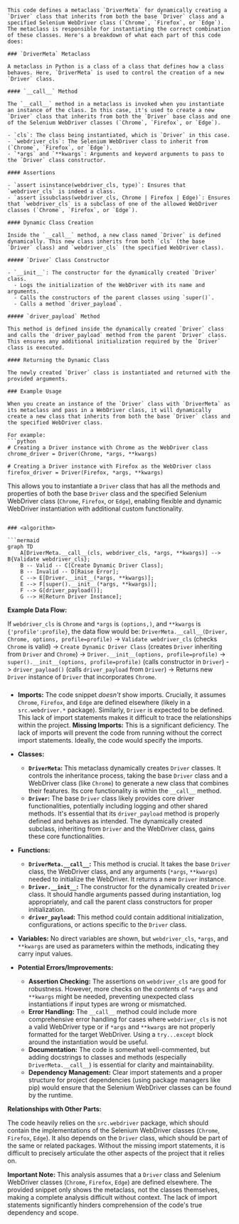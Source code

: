 ```
This code defines a metaclass `DriverMeta` for dynamically creating a `Driver` class that inherits from both the base `Driver` class and a specified Selenium WebDriver class (`Chrome`, `Firefox`, or `Edge`). The metaclass is responsible for instantiating the correct combination of these classes. Here's a breakdown of what each part of this code does:

### `DriverMeta` Metaclass

A metaclass in Python is a class of a class that defines how a class behaves. Here, `DriverMeta` is used to control the creation of a new `Driver` class.

#### `__call__` Method

The `__call__` method in a metaclass is invoked when you instantiate an instance of the class. In this case, it's used to create a new `Driver` class that inherits from both the `Driver` base class and one of the Selenium WebDriver classes (`Chrome`, `Firefox`, or `Edge`).

- `cls`: The class being instantiated, which is `Driver` in this case.
- `webdriver_cls`: The Selenium WebDriver class to inherit from (`Chrome`, `Firefox`, or `Edge`).
- `*args` and `**kwargs`: Arguments and keyword arguments to pass to the `Driver` class constructor.

#### Assertions

- `assert isinstance(webdriver_cls, type)`: Ensures that `webdriver_cls` is indeed a class.
- `assert issubclass(webdriver_cls, Chrome | Firefox | Edge)`: Ensures that `webdriver_cls` is a subclass of one of the allowed WebDriver classes (`Chrome`, `Firefox`, or `Edge`).

#### Dynamic Class Creation

Inside the `__call__` method, a new class named `Driver` is defined dynamically. This new class inherits from both `cls` (the base `Driver` class) and `webdriver_cls` (the specified WebDriver class).

##### `Driver` Class Constructor

- `__init__`: The constructor for the dynamically created `Driver` class.
  - Logs the initialization of the WebDriver with its name and arguments.
  - Calls the constructors of the parent classes using `super()`.
  - Calls a method `driver_payload`.

##### `driver_payload` Method

This method is defined inside the dynamically created `Driver` class and calls the `driver_payload` method from the parent `Driver` class. This ensures any additional initialization required by the `Driver` class is executed.

#### Returning the Dynamic Class

The newly created `Driver` class is instantiated and returned with the provided arguments.

### Example Usage

When you create an instance of the `Driver` class with `DriverMeta` as its metaclass and pass in a WebDriver class, it will dynamically create a new class that inherits from both the base `Driver` class and the specified WebDriver class.

For example:
```python
# Creating a Driver instance with Chrome as the WebDriver class
chrome_driver = Driver(Chrome, *args, **kwargs)

# Creating a Driver instance with Firefox as the WebDriver class
firefox_driver = Driver(Firefox, *args, **kwargs)
```

This allows you to instantiate a `Driver` class that has all the methods and properties of both the base `Driver` class and the specified Selenium WebDriver class (`Chrome`, `Firefox`, or `Edge`), enabling flexible and dynamic WebDriver instantiation with additional custom functionality.
```

### <algorithm>

```mermaid
graph TD
    A[DriverMeta.__call__(cls, webdriver_cls, *args, **kwargs)] --> B{Validate webdriver_cls};
    B -- Valid -- C[Create Dynamic Driver Class];
    B -- Invalid -- D[Raise Error];
    C --> E[Driver.__init__(*args, **kwargs)];
    E --> F[super().__init__(*args, **kwargs)];
    F --> G[driver_payload()];
    G --> H[Return Driver Instance];
```

**Example Data Flow:**

If `webdriver_cls` is `Chrome` and `*args` is `(options,)`, and `**kwargs` is `{'profile':profile}`, the data flow would be:
`DriverMeta.__call__(Driver, Chrome, options, profile=profile)` -> `Validate webdriver_cls` (checks `Chrome` is valid) -> `Create Dynamic Driver Class` (creates `Driver` inheriting from `Driver` and `Chrome`) -> `Driver.__init__(options, profile=profile)` -> `super().__init__(options, profile=profile)` (calls constructor in `Driver`) -> `driver_payload()` (calls `driver_payload` from `Driver`) -> Returns new `Driver` instance of `Driver` that incorporates `Chrome`.


### <explanation>

* **Imports:**  The code snippet *doesn't* show imports.  Crucially, it assumes `Chrome`, `Firefox`, and `Edge` are defined elsewhere (likely in a `src.webdriver.*` package).  Similarly, `Driver` is expected to be defined.  This lack of import statements makes it difficult to trace the relationships within the project.  **Missing Imports:** This is a significant deficiency.  The lack of imports will prevent the code from running without the correct import statements.  Ideally, the code would specify the imports.

* **Classes:**
    * **`DriverMeta`:** This metaclass dynamically creates `Driver` classes.  It controls the inheritance process, taking the base `Driver` class and a WebDriver class (like `Chrome`) to generate a new class that combines their features.  Its core functionality is within the `__call__` method.
    * **`Driver`:** The base `Driver` class likely provides core driver functionalities, potentially including logging and other shared methods.  It's essential that its `driver_payload` method is properly defined and behaves as intended. The dynamically created subclass, inheriting from `Driver` and the WebDriver class, gains these core functionalities.

* **Functions:**
    * **`DriverMeta.__call__`:** This method is crucial. It takes the base `Driver` class, the WebDriver class, and any arguments (`*args`, `**kwargs`) needed to initialize the WebDriver. It returns a new `Driver` instance.
    * **`Driver.__init__`:** The constructor for the dynamically created `Driver` class. It should handle arguments passed during instantiation, log appropriately, and call the parent class constructors for proper initialization.
    * **`driver_payload`:** This method could contain additional initialization, configurations, or actions specific to the `Driver` class.

* **Variables:** No direct variables are shown, but `webdriver_cls`, `*args`, and `**kwargs` are used as parameters within the methods, indicating they carry input values.

* **Potential Errors/Improvements:**
    * **Assertion Checking:** The assertions on `webdriver_cls` are good for robustness. However, more checks on the *contents* of `*args` and `**kwargs` might be needed, preventing unexpected class instantiations if input types are wrong or mismatched.
    * **Error Handling:** The `__call__` method could include more comprehensive error handling for cases where `webdriver_cls` is not a valid WebDriver type or if `*args` and `**kwargs` are not properly formatted for the target WebDriver.  Using a `try...except` block around the instantiation would be useful.
    * **Documentation:**  The code is somewhat well-commented, but adding docstrings to classes and methods (especially `DriverMeta.__call__`) is essential for clarity and maintainability.
    * **Dependency Management:** Clear import statements and a proper structure for project dependencies (using package managers like pip) would ensure that the Selenium WebDriver classes can be found by the runtime.


**Relationships with Other Parts:**

The code heavily relies on the `src.webdriver` package, which should contain the implementations of the Selenium WebDriver classes (`Chrome`, `Firefox`, `Edge`).  It also depends on the `Driver` class, which should be part of the same or related packages. Without the missing import statements, it is difficult to precisely articulate the other aspects of the project that it relies on.


**Important Note:** This analysis assumes that a `Driver` class and Selenium WebDriver classes (`Chrome`, `Firefox`, `Edge`) are defined elsewhere. The provided snippet only shows the metaclass, not the classes themselves, making a complete analysis difficult without context.  The lack of import statements significantly hinders comprehension of the code's true dependency and scope.